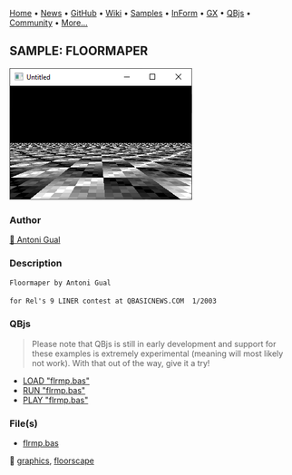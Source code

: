 [Home](https://qb64.com) • [News](../../news.md) • [GitHub](https://github.com/QB64Official/qb64) • [Wiki](https://github.com/QB64Official/qb64/wiki) • [Samples](../../samples.md) • [InForm](../../inform.md) • [GX](../../gx.md) • [QBjs](../../qbjs.md) • [Community](../../community.md) • [More...](../../more.md)

## SAMPLE: FLOORMAPER

![screenshot.png](img/screenshot.png)

### Author

[🐝 Antoni Gual](../antoni-gual.md) 

### Description

```text
Floormaper by Antoni Gual

for Rel's 9 LINER contest at QBASICNEWS.COM  1/2003
```

### QBjs

> Please note that QBjs is still in early development and support for these examples is extremely experimental (meaning will most likely not work). With that out of the way, give it a try!

* [LOAD "flrmp.bas"](https://v6p9d9t4.ssl.hwcdn.net/html/6029471/index.html?src=https://qb64.com/samples/floormaper/src/flrmp.bas)
* [RUN "flrmp.bas"](https://v6p9d9t4.ssl.hwcdn.net/html/6029471/index.html?mode=auto&src=https://qb64.com/samples/floormaper/src/flrmp.bas)
* [PLAY "flrmp.bas"](https://v6p9d9t4.ssl.hwcdn.net/html/6029471/index.html?mode=play&src=https://qb64.com/samples/floormaper/src/flrmp.bas)

### File(s)

* [flrmp.bas](src/flrmp.bas)

🔗 [graphics](../graphics.md), [floorscape](../floorscape.md)
